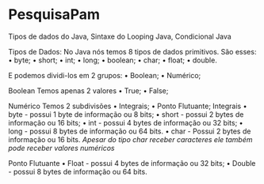 # PesquisaPam
 Tipos de dados do Java, Sintaxe do Looping Java, Condicional Java

Tipos de Dados:
No Java nós temos 8 tipos de dados primitivos. São esses:
  •	byte;
  •	short;
  •	int;
  •	long;
  •	boolean;
  •	char;
  •	float; 
  •	double.
 
 E podemos dividi-los em 2 grupos:
  •	Boolean;
  •	Numérico;

Boolean 
Temos apenas 2 valores 
  •	True;
  •	False;

Numérico 
Temos 2 subdivisões 
  •	Integrais;
  •	Ponto Flutuante;
  Integrais 
  •	byte - possui 1 byte de informação ou 8 bits;
  •	short - possui 2 bytes de informação ou 16 bits;
  •	int - possui 4 bytes de informação ou 32 bits;
  •	long - possui 8 bytes de informação ou 64 bits.
  •	char - Possui 2 bytes de informação ou 16 bits.
  *Apesar do tipo char receber caracteres ele também pode receber valores numéricos*


Ponto Flutuante
  •	Float - possui 4 bytes de informação ou 32 bits;
  •	Double - possui 8 bytes de informação ou 64 bits.
